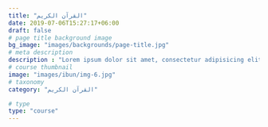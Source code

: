 ```yaml
---
title: "القرآن الكريم"
date: 2019-07-06T15:27:17+06:00
draft: false
# page title background image
bg_image: "images/backgrounds/page-title.jpg"
# meta description
description : "Lorem ipsum dolor sit amet, consectetur adipisicing elit, sed do eiusmod tempor incididunt ut labore. dolore magna aliqua. Ut enim ad minim veniam, quis nostrud."
# course thumbnail
image: "images/ibun/img-6.jpg"
# taxonomy
category: "القرآن الكريم"

# type
type: "course"
---
```



